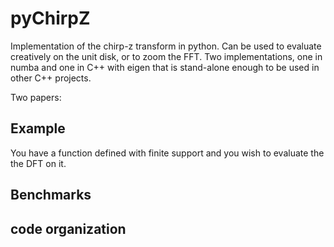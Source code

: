 # pyChirpZ

Implementation of the chirp-z transform in python. Can be used to
evaluate creatively on the unit disk, or to zoom the FFT. Two
implementations, one in numba and one in C++ with eigen that is
stand-alone enough to be used in other C++ projects.

Two papers:

> 

>

## Example

You have a function defined with finite support and you wish to
evaluate the the DFT on it. 


## Benchmarks


## code organization


